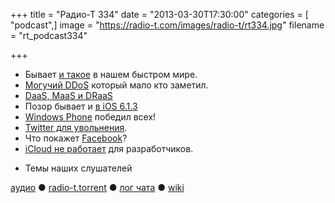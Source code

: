 +++
title = "Радио-Т 334"
date = "2013-03-30T17:30:00"
categories = [ "podcast",]
image = "https://radio-t.com/images/radio-t/rt334.jpg"
filename = "rt_podcast334"

+++

* Бывает [и такое](http://arstechnica.com/information-technology/2013/03/epic-uptime-achievement-can-you-beat-16-years/) в нашем быстром мире.
* [Могучий DDoS](http://www.zdnet.com/the-largest-ddos-attack-didnt-break-the-internet-but-it-did-try-7000013225/) который мало кто заметил.
* [DaaS, MaaS и DRaaS](http://readwrite.com/2013/03/29/the-next-phase-of-cloud-computing-daas-maas-draas)
* Позор бывает и [в iOS 6.1.3](http://news.cnet.com/8301-13579_3-57576501-37/some-ios-6.1.3-users-hit-by-battery-drain-and-wi-fi-issues/?subj=cnet&tag=title)
* [Windows Phone](http://www.zdnet.com/windows-phone-outsells-iphone-in-seven-markets-blackberry-in-26-7000013236/) победил всех!
* [Twitter для увольнения](http://www.popsci.com/technology/article/2013-03/ask-website-if-your-twitter-will-get-you-fired?dom=fb&src=SOC).
* Что покажет [Facebook](http://gizmodo.com/5992881/)?
* [iCloud не работает](http://www.theverge.com/2013/3/26/4148628/why-doesnt-icloud-just-work) для разработчиков.
- Темы наших слушателей

[аудио](http://cdn.radio-t.com/rt_podcast334.mp3) ● [radio-t.torrent](http://cdn.radio-t.com/torrents/rt_podcast334.mp3.torrent) ● [лог чата](http://chat.radio-t.com/logs/radio-t-334.html) ● [wiki](http://wiki.radio-t.com/%D0%92%D1%8B%D0%BF%D1%83%D1%81%D0%BA_334)<audio src="http://cdn.radio-t.com/rt_podcast334.mp3" preload="none"></audio>
